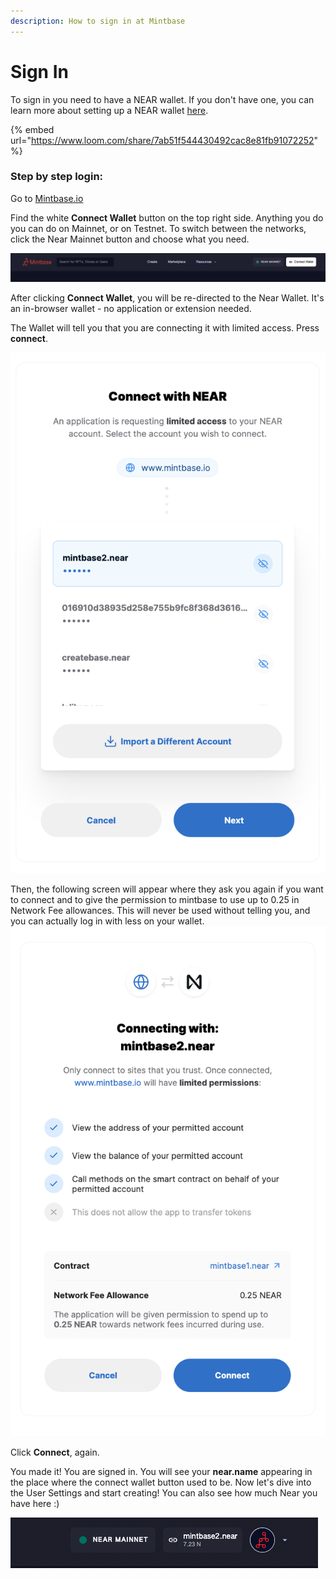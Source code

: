 ```yaml
---
description: How to sign in at Mintbase
---
```


# Sign In

To sign in you need to have a NEAR wallet. If you don't have one, you can learn more about setting up a NEAR wallet [here](https://docs.near.org/docs/develop/basics/create-account).

{% embed url="https://www.loom.com/share/7ab51f544430492cac8e81fb91072252" %}

### Step by step login:&#x20;

Go to [Mintbase.io](https://www.mintbase.io/)

Find the white **Connect Wallet** button on the top right side. Anything you do you can do on Mainnet, or on Testnet. To switch between the networks, click the Near Mainnet button and choose what you need.

![](<../../.gitbook/assets/Screenshot 2022-06-06 at 16.32.06.png>)

After clicking **Connect Wallet**, you will be re-directed to the Near Wallet. It's an in-browser wallet - no application or extension needed. &#x20;

The Wallet will tell you that you are connecting it with limited access. Press **connect**.

![](<../../.gitbook/assets/Screenshot 2022-06-06 at 16.39.42.png>)

Then, the following screen will appear where they ask you again if you want to connect and to give the permission to mintbase to use up to 0.25 in Network Fee allowances. This will never be used without telling you, and you can actually log in with less on your wallet.![](<../../.gitbook/assets/Screenshot 2022-06-06 at 16.40.55.png>)

Click **Connect**, again.

You made it! You are signed in. You will see your **near.name** appearing in the place where the connect wallet button used to be. Now let's dive into the User Settings and start creating! You can also see how much Near you have here :)&#x20;

![](<../../.gitbook/assets/Screenshot 2022-06-07 at 12.19.36.png>)
